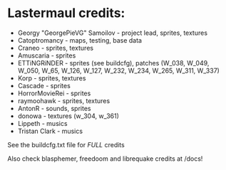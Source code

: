 # Lastermaul credits:
* Georgy "GeorgePieVG" Samoilov - project lead, sprites, textures
* Catoptromancy - maps, testing, base data
* Craneo - sprites, textures
* Amuscaria - sprites
* ETTiNGRiNDER - sprites (see buildcfg), patches (W_038, W_049, W_050, W_65, W_126, W_127, W_232, W_234, W_265, W_311, W_337) 
* Korp - sprites, textures
* Cascade - sprites
* HorrorMovieRei - sprites
* raymoohawk - sprites, textures
* AntonR - sounds, sprites
* donowa - textures (w_304, w_361)
* Lippeth - musics
* Tristan Clark - musics

See the buildcfg.txt file for *FULL* credits

Also check blasphemer, freedoom and librequake credits at /docs!
